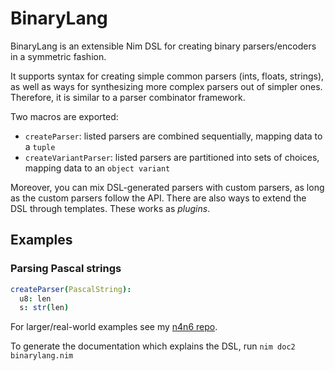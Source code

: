 # BinaryLang
BinaryLang is an extensible Nim DSL for creating binary parsers/encoders in a
symmetric fashion.

It supports syntax for creating simple common parsers (ints, floats, strings),
as well as ways for synthesizing more complex parsers out of simpler ones.
Therefore, it is similar to a parser combinator framework.

Two macros are exported:
- `createParser`: listed parsers are combined sequentially, mapping data to a `tuple`
- `createVariantParser`: listed parsers are partitioned into sets of choices, mapping data to an `object variant`

Moreover, you can mix DSL-generated parsers with custom parsers, as long as the
custom parsers follow the API. There are also ways to extend the DSL through templates. These works as
*plugins*.

## Examples
### Parsing Pascal strings
```nim
createParser(PascalString):
  u8: len
  s: str(len)
```

For larger/real-world examples see my [n4n6 repo](https://github.com/sealmove/n4n6).

To generate the documentation which explains the DSL, run `nim doc2 binarylang.nim`